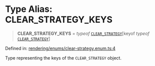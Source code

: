 # Type Alias: CLEAR\_STRATEGY\_KEYS

> **CLEAR\_STRATEGY\_KEYS** = *typeof* [`CLEAR_STRATEGY`](../variables/CLEAR_STRATEGY.md)\[keyof *typeof* [`CLEAR_STRATEGY`](../variables/CLEAR_STRATEGY.md)\]

Defined in: [rendering/enums/clear-strategy.enum.ts:4](https://github.com/Forge-Game-Engine/Forge/blob/4b66b21759bd3ab3aaf4c62b3e957c1bb43b7b58/src/rendering/enums/clear-strategy.enum.ts#L4)

Type representing the keys of the `CLEAR_STRATEGY` object.
